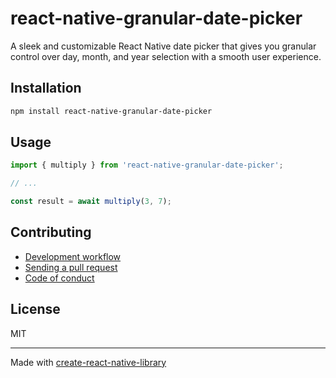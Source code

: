 # react-native-granular-date-picker

A sleek and customizable React Native date picker that gives you granular control over day, month, and year selection with a smooth user experience.

## Installation


```sh
npm install react-native-granular-date-picker
```


## Usage


```js
import { multiply } from 'react-native-granular-date-picker';

// ...

const result = await multiply(3, 7);
```


## Contributing

- [Development workflow](CONTRIBUTING.md#development-workflow)
- [Sending a pull request](CONTRIBUTING.md#sending-a-pull-request)
- [Code of conduct](CODE_OF_CONDUCT.md)

## License

MIT

---

Made with [create-react-native-library](https://github.com/callstack/react-native-builder-bob)
